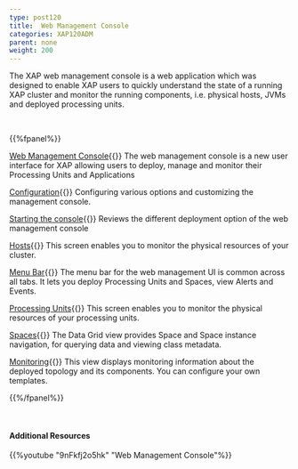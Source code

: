 ```yaml
---
type: post120
title:  Web Management Console
categories: XAP120ADM
parent: none
weight: 200
---
```





The XAP web management console is a web application which was designed to enable XAP users to quickly understand the state of a running XAP cluster and monitor the running components, i.e. physical hosts, JVMs and deployed processing units.


<br>

{{%fpanel%}}

[Web Management Console](./web-management-console-console.html){{<wbr>}}
The web management console is a new user interface for XAP allowing users to deploy, manage and monitor their Processing Units and Applications

[Configuration](./web-management-console-configuration.html){{<wbr>}}
Configuring various options and customizing the management console.

[Starting the console](./web-management-console-starting.html){{<wbr>}}
Reviews the different deployment option of the web management console

[Hosts](./web-management-hosts-view.html){{<wbr>}}
This screen enables you to monitor the physical resources of your cluster.

[Menu Bar](./web-management-common-view.html){{<wbr>}}
The menu bar for the web management UI is common across all tabs. It lets you deploy Processing Units and Spaces, view Alerts and Events.

[Processing Units](./web-management-pu.html){{<wbr>}}
This screen enables you to monitor the physical resources of your processing units.

[Spaces](./web-management-data-grid-view.html){{<wbr>}}
The Data Grid view provides Space and Space instance navigation, for querying data and viewing class metadata.

[Monitoring](./web-management-monitoring.html){{<wbr>}}
This view displays monitoring information about the deployed topology and its components. You can configure your own templates.

{{%/fpanel%}}

<br>

#### Additional Resources
{{%youtube "9nFkfj2o5hk"  "Web Management Console"%}}




